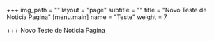 +++
img_path = ""
layout = "page"
subtitle = ""
title = "Novo Teste de Noticia Pagina"
[menu.main]
name = "Teste"
weight = 7

+++
Novo Teste de Noticia Pagina